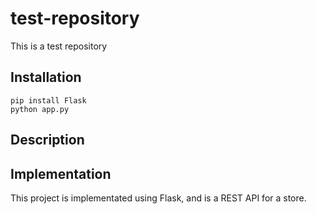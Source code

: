 # test-repository
This is a test repository

## Installation

```
pip install Flask
python app.py
```

## Description

## Implementation

This project is implementated using Flask, and is a REST API for a store.
